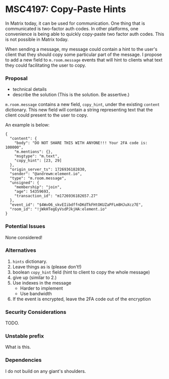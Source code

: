 # MSC4197: Copy-Paste Hints

In Matrix today, it can be used for communication. One thing that is communicated is two-factor auth codes. In other platforms, one convenience is being able to quickly copy-paste two factor auth codes. This is not possible in Matrix today.

When sending a message, my message could contain a hint to the user's client that they should copy some particular part of the message. I propose to add a new field to `m.room.message` events that will hint to clients what text they could facilitating the user to copy.

### Proposal

* technical details
* describe the solution (This is the solution. Be assertive.)

`m.room.message` contains a new field, `copy_hint`, under the existing `content` dictionary. This new field will contain a string representing text that the client could present to the user to copy.

An example is below:


```json5
{
  "content": {
    "body": "DO NOT SHARE THIS WITH ANYONE!!! Your 2FA code is: 100000",
    "m.mentions": {},
    "msgtype": "m.text",
    "copy_hint": [23, 29]
  },
  "origin_server_ts": 1726936182830,
  "sender": "@andrewm:element.io",
  "type": "m.room.message",
  "unsigned": {
    "membership": "join",
    "age": 54359693,
    "transaction_id": "m1726936182657.27"
  },
  "event_id": "$4WvO6_skvEIibdffnDKdTkFHtOKUZaPFLm8HJuXcz7E",
  "room_id": "!jWkHTegEyVsdPJkjHA:element.io"
}
```

### Potential Issues

None considered!

### Alternatives

1. `hints` dictionary.
2. Leave things as is (please don't!)
3. boolean `copy_hint` field (hint to client to copy the whole message)
4. give up (similar to 2.)
5. Use indexes in the message
    * Harder to implement
    * Use bandwidth
6. If the event is encrypted, leave the 2FA code out of the encryption

### Security Considerations

TODO.

### Unstable prefix

What is this.

### Dependencies

I do not build on any giant's shoulders.
